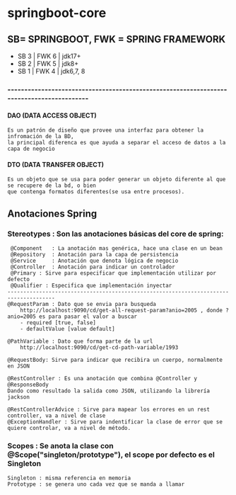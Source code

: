 # springboot-core

## SB= SPRINGBOOT, FWK = SPRING FRAMEWORK
- SB 3 | FWK 6 | jdk17+
- SB 2 | FWK 5 | jdk8+
- SB 1 | FWK 4 | jdk6,7, 8


### -----------------------------------------------------------------------------------------

#### DAO (DATA ACCESS OBJECT)
    Es un patrón de diseño que provee una interfaz para obtener la infromación de la BD, 
    la principal diferenca es que ayuda a separar el acceso de datos a la capa de negocio

#### DTO (DATA TRANSFER OBJECT)
    Es un objeto que se usa para poder generar un objeto diferente al que se recupere de la bd, o bien
    que contenga formatos diferentes(se usa entre procesos).


## Anotaciones Spring


### Stereotypes : Son las anotaciones básicas del core de spring:
     @Component   : La anotación mas genérica, hace una clase en un bean
     @Repository  : Anotación para la capa de persistencia
     @Service     : Anotación que denota lógica de negocio
     @Controller  : Anotación para indicar un controlador
     @Primary : Sirve para especificar que implementación utilizar por defecto
     @Qualifier : Especifica que implementación inyectar
    -------------------------------------------------------------------------------------
    @RequestParam : Dato que se envia para busqueda
        http://localhost:9090/cd/get-all-request-param?anio=2005 , donde ?anio=2005 es para pasar el valor a buscar
        - required [true, false]
        - defaultValue [value default]

    @PathVariable : Dato que forma parte de la url
        http://localhost:9090/cd/get-cd-path-variable/1993

    @RequestBody: Sirve para indicar que recibira un cuerpo, normalmente en JSON

    @RestController : Es una anotación que combina @Controller y @ResponseBody
    Dando como resultado la salida como JSON, utilizando la librería jackson

    @RestControllerAdvice : Sirve para mapear los errores en un rest controller, va a nivel de clase
    @ExceptionHandler : Sirve para indentificar la clase de error que se quiere controlar, va a nivel de método.



### Scopes : Se anota la clase con @Scope("singleton/prototype"), el scope por defecto es el Singleton
    Singleton : misma referencia en memoria
    Prototype : se genera uno cada vez que se manda a llamar

